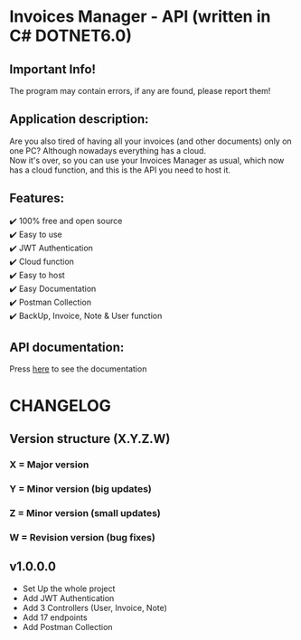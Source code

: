 ﻿# Invoices Manager - API (written in C#   DOTNET6.0)

## Important Info!
The program may contain errors, if any are found, please report them!


## Application description:
Are you also tired of having all your invoices (and other documents)
only on one PC? Although nowadays everything has a cloud. <br/>
Now it's over, so you can use your Invoices Manager as usual, which now  
has a cloud function, and this is the API you need to host it.


## Features:
✔️ 100% free and open source  
✔️ Easy to use  
✔️ JWT Authentication  
✔️ Cloud function  
✔️ Easy to host  
✔️ Easy Documentation  
✔️ Postman Collection  
✔️ BackUp, Invoice, Note & User function  

## API documentation:
Press [here](https://github.com/Invoices-Manager/Invoices-Manager-API/blob/dev_01/Resources/ApiDoc_V01/APIDOC_V01.md) to see the documentation


# CHANGELOG
## Version structure (X.Y.Z.W)
### X = Major version
### Y = Minor version (big updates)
### Z = Minor version (small updates)
### W = Revision version (bug fixes)


## v1.0.0.0
- Set Up the whole project
- Add JWT Authentication
- Add 3 Controllers (User, Invoice, Note)
- Add 17 endpoints
- Add Postman Collection
